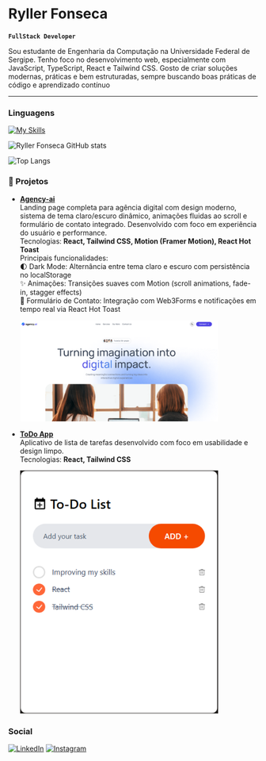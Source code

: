 # Ryller Fonseca

**`FullStack Developer`**

Sou estudante de Engenharia da Computação na Universidade Federal de Sergipe. Tenho foco no desenvolvimento web, especialmente com JavaScript, TypeScript, React e Tailwind CSS. Gosto de criar soluções modernas, práticas e bem estruturadas, sempre buscando boas práticas de código e aprendizado contínuo

---

###  Linguagens

[![My Skills](https://skillicons.dev/icons?i=js,html,css,nodejs,ts,nestjs)](https://skillicons.dev)



![Ryller Fonseca GitHub stats](https://github-readme-stats.vercel.app/api?username=ryllerf&show_icons=true&theme=radical)


![Top Langs](https://github-readme-stats.vercel.app/api/top-langs/?username=anuraghazra&layout=compact)



### 🚀 Projetos


- [**Agency-ai**](https://agency-ai-six-lovat.vercel.app/#)                      
  Landing page completa para agência digital com design moderno, sistema de tema claro/escuro dinâmico, animações fluidas ao scroll e formulário de contato integrado. Desenvolvido com foco em experiência do usuário e performance.                
  Tecnologias: **React, Tailwind CSS, Motion (Framer Motion), React Hot Toast**                                                                                   
  Principais funcionalidades:                                                                                    
  🌓 Dark Mode: Alternância entre tema claro e escuro com persistência no localStorage                                                           
  ✨ Animações: Transições suaves com Motion (scroll animations, fade-in, stagger effects)                                     
  📧 Formulário de Contato: Integração com Web3Forms e notificações em tempo real via React Hot Toast

  <a href="https://agency-ai-six-lovat.vercel.app/#" target="_blank">
  <img src="./assets/agency-ai.png" alt="Preview do agency-ai" width="400"/>
</a>



- [**ToDo App**](https://todo-app-self-ten-48.vercel.app)  
  Aplicativo de lista de tarefas desenvolvido com foco em usabilidade e design limpo.  
  Tecnologias: **React, Tailwind CSS**

    <a href="https://todo-app-self-ten-48.vercel.app" target="_blank">
    <img src="./assets/Todo-app.png" alt="Preview do ToDo App" width="400"/>
  </a>

### Social

[![LinkedIn](https://skillicons.dev/icons?i=linkedin)]([https://www.linkedin.com/in/l](https://www.linkedin.com/in/ryller-fonseca-13164b223))
[![Instagram](https://skillicons.dev/icons?i=instagram)](https://instagram.com/Ryller_)

